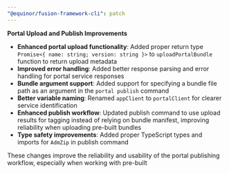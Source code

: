 ```yaml
---
"@equinor/fusion-framework-cli": patch
---
```


**Portal Upload and Publish Improvements**

- **Enhanced portal upload functionality**: Added proper return type `Promise<{ name: string; version: string }>` to `uploadPortalBundle` function to return upload metadata
- **Improved error handling**: Added better response parsing and error handling for portal service responses
- **Bundle argument support**: Added support for specifying a bundle file path as an argument in the `portal publish` command
- **Better variable naming**: Renamed `appClient` to `portalClient` for clearer service identification
- **Enhanced publish workflow**: Updated publish command to use upload results for tagging instead of relying on bundle manifest, improving reliability when uploading pre-built bundles
- **Type safety improvements**: Added proper TypeScript types and imports for `AdmZip` in publish command

These changes improve the reliability and usability of the portal publishing workflow, especially when working with pre-built
